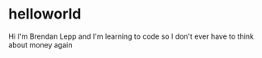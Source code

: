 # helloworld

Hi I'm Brendan Lepp and I'm learning to code so I don't ever have to think about money again
